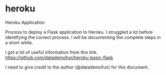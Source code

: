 # heroku
Heroku Application

Process to deploy a Flask application to Heroku. I struggled a lot before identifying the correct process. I will be documenting the complete steps in a short while.

I got a lot of useful information from this link. 
https://github.com/datademofun/heroku-basic-flask

I need to give credit to the author (@datademofun) for this document.
